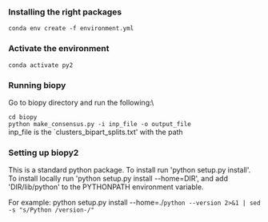 ### Installing the right packages
`conda env create -f environment.yml`

### Activate the environment
`conda activate py2`

### Running biopy
Go to biopy directory and run the following:\

```cd biopy```\
`python make_consensus.py -i inp_file -o output_file`\
inp_file is the `clusters_bipart_splits.txt' with the path 

### Setting up biopy2
This is a standard python package. To install run 'python setup.py install'.
To install locally run 'python setup.py install --home=DIR', and add 'DIR/lib/python'
to the PYTHONPATH environment variable.

For example:
  python setup.py install  --home=./`python --version 2>&1 | sed -s "s/Python /version-/"`
